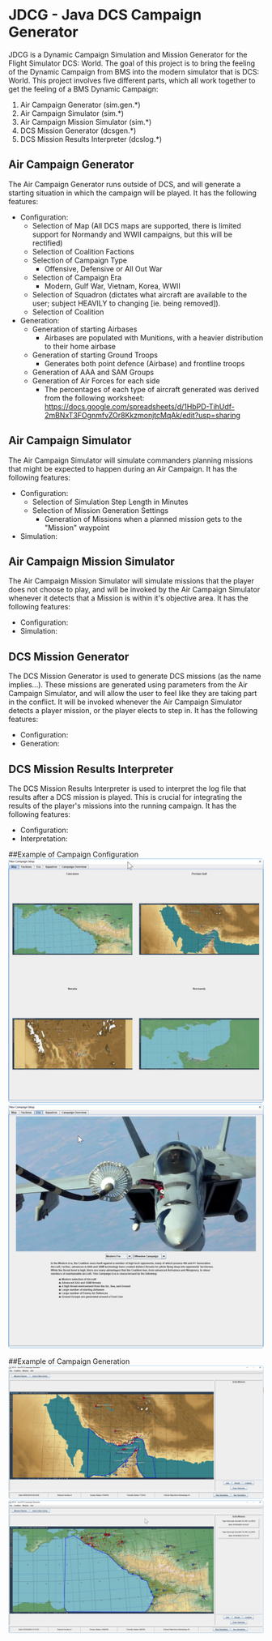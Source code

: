 # JDCG - Java DCS Campaign Generator
JDCG is a Dynamic Campaign Simulation and Mission Generator for the Flight Simulator DCS: World. The goal of this project is to bring the feeling
of the Dynamic Campaign from BMS into the modern simulator that is DCS: World. This project involves five different parts, which all work together
to get the feeling of a BMS Dynamic Campaign:
1) Air Campaign Generator (sim.gen.*)
2) Air Campaign Simulator (sim.*)
3) Air Campaign Mission Simulator (sim.*)
4) DCS Mission Generator (dcsgen.*)
5) DCS Mission Results Interpreter (dcslog.*)

## Air Campaign Generator
The Air Campaign Generator runs outside of DCS, and will generate a starting situation in which the campaign will be played.
It has the following features:
* Configuration:
    * Selection of Map (All DCS maps are supported, there is limited support for Normandy and WWII campaigns, but this will be rectified)
    * Selection of Coalition Factions
    * Selection of Campaign Type
        - Offensive, Defensive or All Out War
    * Selection of Campaign Era
        - Modern, Gulf War, Vietnam, Korea, WWII
    * Selection of Squadron (dictates what aircraft are available to the user; subject HEAVILY to changing [ie. being removed]).
    * Selection of Coalition
* Generation:
    * Generation of starting Airbases
        - Airbases are populated with Munitions, with a heavier distribution to their home airbase
    * Generation of starting Ground Troops
        - Generates both point defence (Airbase) and frontline troops
    * Generation of AAA and SAM Groups
    * Generation of Air Forces for each side
        - The percentages of each type of aircraft generated was derived from the following worksheet: https://docs.google.com/spreadsheets/d/1HbPD-TihUdf-2mBNxT3FOgnmfvZOr8KkzmonjtcMqAk/edit?usp=sharing

## Air Campaign Simulator
The Air Campaign Simulator will simulate commanders planning missions that might be expected to happen during an Air Campaign.
It has the following features:
* Configuration:
    * Selection of Simulation Step Length in Minutes
    * Selection of Mission Generation Settings
        - Generation of Missions when a planned mission gets to the "Mission" waypoint
* Simulation:

## Air Campaign Mission Simulator
The Air Campaign Mission Simulator will simulate missions that the player does not choose to play, and will be invoked by
the Air Campaign Simulator whenever it detects that a Mission is within it's objective area.
It has the following features:
* Configuration:
* Simulation:

## DCS Mission Generator
The DCS Mission Generator is used to generate DCS missions (as the name implies...). These missions are generated using parameters
from the Air Campaign Simulator, and will allow the user to feel like they are taking part in the conflict. It will be invoked
whenever the Air Campaign Simulator detects a player mission, or the player elects to step in.
It has the following features:
* Configuration:
* Generation:

## DCS Mission Results Interpreter
The DCS Mission Results Interpreter is used to interpret the log file that results after a DCS mission is played. This is
crucial for integrating the results of the player's missions into the running campaign.
It has the following features:
* Configuration:
* Interpretation:


##Example of Campaign Configuration
![Example basic configuration](https://raw.githubusercontent.com/lesniakbj/JDCG/master/src/main/resources/examples/example_config1.png)
![Example faction configuration](https://raw.githubusercontent.com/lesniakbj/JDCG/master/src/main/resources/examples/example_config2.png)

##Example of Campaign Generation
![Example map / campaign generation](https://raw.githubusercontent.com/lesniakbj/JDCG/master/src/main/resources/examples/example_generations.png)
![Example flight generations](https://raw.githubusercontent.com/lesniakbj/JDCG/master/src/main/resources/examples/example_generation_flights.png)
